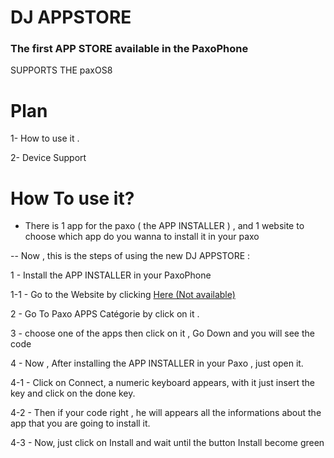 # DJ APPSTORE
### The first APP STORE available in the PaxoPhone

 SUPPORTS THE paxOS8 

# Plan

1- How to use it .

2- Device Support

# How To use it?

- There is 1 app for the paxo ( the APP INSTALLER ) , and 1 website to choose which app do you wanna to install it in your paxo

-- Now , this is the steps of using the new DJ APPSTORE :

1 - Install the APP INSTALLER in your PaxoPhone 
 
1-1 - Go to the Website by clicking <a href="http://45.90.13.219:6109/index.html">Here (Not available) </a>

2 - Go To Paxo APPS Catégorie by click on it .

3 - choose one of the apps then click on it , Go Down and you will see the code 
    
4 - Now , After installing the APP INSTALLER in your Paxo , just open it.
    
   4-1 - Click on Connect, a numeric keyboard appears, with it just insert the key and click on the done key.
      
   4-2 - Then if your code right , he will appears all the informations about the app that you are going to install it.
      
   4-3 - Now, just click on Install and wait until the button Install become green

  

